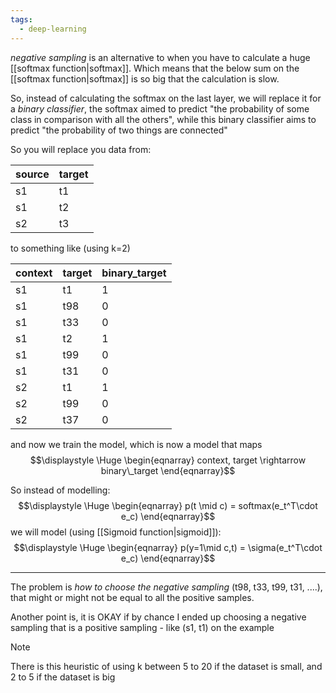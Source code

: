 ```yaml
---
tags:
  - deep-learning
---
```

*negative sampling* is an alternative to when you have to calculate a huge [[softmax function|softmax]]. Which means that the below sum on the [[softmax function|softmax]] is so big that the calculation is slow.

So, instead of calculating the softmax on the last layer, we will replace it for a *binary classifier*, the softmax aimed to predict "the probability of some class in comparison with all the others", while this binary classifier aims to predict "the probability of two things are connected"

So you will replace you data from:

| source | target |
| ------ | ------ |
| s1     | t1     |
| s1     | t2     |
| s2     | t3     |

to something like (using k=2)

| context | target | binary_target |
| ------- | ------ | ------------- |
| s1      | t1     | 1             |
| s1      | t98    | 0             |
| s1      | t33    | 0             |
| s1      | t2     | 1             |
| s1      | t99    | 0             |
| s1      | t31    | 0             |
| s2      | t1     | 1             |
| s2      | t99    | 0             |
| s2      | t37    | 0             |

and now we train the model, which is now a model that maps 
$$\displaystyle \Huge \begin{eqnarray} 
context, target \rightarrow binary\_target
\end{eqnarray}$$

So instead of modelling:
$$\displaystyle \Huge \begin{eqnarray} 
p(t \mid c) = softmax(e_t^T\cdot e_c)
\end{eqnarray}$$
we will model (using [[Sigmoid function|sigmoid]]):
$$\displaystyle \Huge \begin{eqnarray} 
p(y=1\mid c,t) = \sigma(e_t^T\cdot e_c)
\end{eqnarray}$$

---

The problem is *how to choose the negative sampling* (t98, t33, t99, t31, ....), that might or might not be equal to all the positive samples.

Another point is, it is OKAY if by chance I ended up choosing a negative sampling that is a positive sampling - like (s1, t1) on the example

>[!note]
>There is this heuristic of using k between 5 to 20 if the dataset is small, and 2 to 5 if the dataset is big


